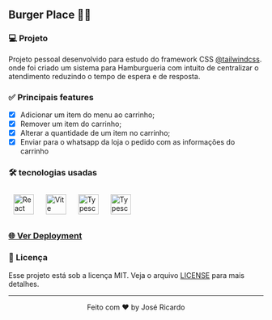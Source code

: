 ## Burger Place 🍔🍟

###  💻 Projeto
Projeto pessoal desenvolvido para estudo do framework CSS [@tailwindcss](https://tailwindcss.com/). onde foi criado um sistema para Hamburgueria com intuito de centralizar o atendimento reduzindo o tempo de espera e de resposta.
### ✅ Principais features
- [X] Adicionar um item do menu ao carrinho;
- [X]  Remover um item do carrinho;
- [X] Alterar a quantidade de um item no carrinho;
- [X]  Enviar para o whatsapp da loja o pedido com as informações do carrinho

### 🛠 tecnologias usadas
<div style={{display:flex;}}>
 <a href="https://reactjs.org/" target="_blank"><img style="margin: 10px" src="https://profilinator.rishav.dev/skills-assets/react-original-wordmark.svg" alt="React" height="40" width="40"/></a>  
 <a href="https://reactjs.org/" target="_blank"><img style="margin: 10px" src="https://cdn.dribbble.com/users/1198445/screenshots/15064463/media/1738239ed2bd20ca33d57c0ba5b82072.png" alt="Vite" height="40" width="40" /></a> 
 <a href="https://reactjs.org/" target="_blank"><img style="margin: 10px" src="https://profilinator.rishav.dev/skills-assets/typescript-original.svg" alt="Typescript" height="40" width="40" /></a> 
 <a href="https://reactjs.org/" target="_blank"><img style="margin: 10px" src="https://upload.wikimedia.org/wikipedia/commons/thumb/d/d5/Tailwind_CSS_Logo.svg/512px-Tailwind_CSS_Logo.svg.png?20230715030042" alt="Typescript" height="40" width="40" /></a> 
</div>


### [🌐 Ver Deployment](https://burger-place-eight.vercel.app/)

### 📝 Licença

Esse projeto está sob a licença MIT. Veja o arquivo [LICENSE](LICENSE) para mais detalhes.

---

<p align="center">
  Feito com ❤️ by José Ricardo
</p>